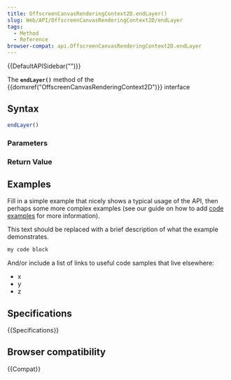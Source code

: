 ```yaml
---
title: OffscreenCanvasRenderingContext2D.endLayer()
slug: Web/API/OffscreenCanvasRenderingContext2D/endLayer
tags:
  - Method
  - Reference
browser-compat: api.OffscreenCanvasRenderingContext2D.endLayer
---
```

{{DefaultAPISidebar("")}}

The **`endLayer()`** method of the {{domxref("OffscreenCanvasRenderingContext2D")}} interface 

## Syntax

```js
endLayer()
```

### Parameters



### Return Value



## Examples

Fill in a simple example that nicely shows a typical usage of the API, then perhaps some more complex examples (see our guide on how to add [code examples](/en-US/docs/MDN/Contribute/Structures/Code_examples) for more information).

This text should be replaced with a brief description of what the example demonstrates.

```js
my code block
```

And/or include a list of links to useful code samples that live elsewhere:

*   x
*   y
*   z

## Specifications

{{Specifications}}

## Browser compatibility

{{Compat}}

